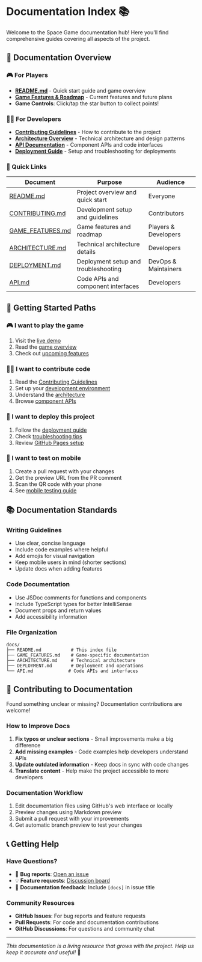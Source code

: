 # Documentation Index 📚

Welcome to the Space Game documentation hub! Here you'll find comprehensive guides covering all aspects of the project.

## 📖 Documentation Overview

### 🎮 For Players
- **[README.md](../README.md)** - Quick start guide and game overview
- **[Game Features & Roadmap](GAME_FEATURES.md)** - Current features and future plans
- **Game Controls**: Click/tap the star button to collect points!

### 👩‍💻 For Developers
- **[Contributing Guidelines](../CONTRIBUTING.md)** - How to contribute to the project
- **[Architecture Overview](ARCHITECTURE.md)** - Technical architecture and design patterns
- **[API Documentation](API.md)** - Component APIs and code interfaces
- **[Deployment Guide](DEPLOYMENT.md)** - Setup and troubleshooting for deployments

### 🚀 Quick Links

| Document | Purpose | Audience |
|----------|---------|----------|
| [README.md](../README.md) | Project overview and quick start | Everyone |
| [CONTRIBUTING.md](../CONTRIBUTING.md) | Development setup and guidelines | Contributors |
| [GAME_FEATURES.md](GAME_FEATURES.md) | Game features and roadmap | Players & Developers |
| [ARCHITECTURE.md](ARCHITECTURE.md) | Technical architecture details | Developers |
| [DEPLOYMENT.md](DEPLOYMENT.md) | Deployment setup and troubleshooting | DevOps & Maintainers |
| [API.md](API.md) | Code APIs and component interfaces | Developers |

## 🎯 Getting Started Paths

### 🎮 I want to play the game
1. Visit the [live demo](https://famkaliuzhnyi-web.github.io/space-game-1/)
2. Read the [game overview](../README.md#-how-to-play)
3. Check out [upcoming features](GAME_FEATURES.md)

### 👩‍💻 I want to contribute code
1. Read the [Contributing Guidelines](../CONTRIBUTING.md)
2. Set up your [development environment](../CONTRIBUTING.md#-development-setup)
3. Understand the [architecture](ARCHITECTURE.md)
4. Browse [component APIs](API.md)

### 🚀 I want to deploy this project
1. Follow the [deployment guide](DEPLOYMENT.md)
2. Check [troubleshooting tips](DEPLOYMENT.md#-troubleshooting)
3. Review [GitHub Pages setup](../GITHUB_PAGES_SETUP.md)

### 📱 I want to test on mobile
1. Create a pull request with your changes
2. Get the preview URL from the PR comment
3. Scan the QR code with your phone
4. See [mobile testing guide](DEPLOYMENT.md#-mobile-friendly-features)

## 📚 Documentation Standards

### Writing Guidelines
- Use clear, concise language
- Include code examples where helpful
- Add emojis for visual navigation
- Keep mobile users in mind (shorter sections)
- Update docs when adding features

### Code Documentation
- Use JSDoc comments for functions and components
- Include TypeScript types for better IntelliSense
- Document props and return values
- Add accessibility information

### File Organization
```
docs/
├── README.md           # This index file
├── GAME_FEATURES.md    # Game-specific documentation
├── ARCHITECTURE.md     # Technical architecture
├── DEPLOYMENT.md       # Deployment and operations
└── API.md             # Code APIs and interfaces
```

## 🤝 Contributing to Documentation

Found something unclear or missing? Documentation contributions are welcome!

### How to Improve Docs
1. **Fix typos or unclear sections** - Small improvements make a big difference
2. **Add missing examples** - Code examples help developers understand APIs
3. **Update outdated information** - Keep docs in sync with code changes
4. **Translate content** - Help make the project accessible to more developers

### Documentation Workflow
1. Edit documentation files using GitHub's web interface or locally
2. Preview changes using Markdown preview
3. Submit a pull request with your improvements
4. Get automatic branch preview to test your changes

## 📞 Getting Help

### Have Questions?
- 🐛 **Bug reports**: [Open an issue](https://github.com/famkaliuzhnyi-web/space-game-1/issues)
- 💡 **Feature requests**: [Discussion board](https://github.com/famkaliuzhnyi-web/space-game-1/discussions)
- 📖 **Documentation feedback**: Include `[docs]` in issue title

### Community Resources
- **GitHub Issues**: For bug reports and feature requests
- **Pull Requests**: For code and documentation contributions
- **GitHub Discussions**: For questions and community chat

---

*This documentation is a living resource that grows with the project. Help us keep it accurate and useful!* 🚀